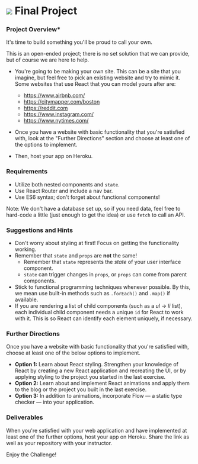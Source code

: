 # ![](https://ga-dash.s3.amazonaws.com/production/assets/logo-9f88ae6c9c3871690e33280fcf557f33.png) Final Project

### Project Overview*

It's time to build something you'll be proud to call your own.

This is an open-ended project; there is no set solution that we can provide, but of course we are here to help. 

* You're going to be making your own site. This can be a site that you imagine, but feel free to pick an existing website and try to mimic it. Some websites that use React that you can model yours after are:
  - https://www.airbnb.com/
  - https://citymapper.com/boston
  - https://reddit.com
  - https://www.instagram.com/
  - https://www.nytimes.com/

* Once you have a website with basic functionality that you're satisfied with, look at the "Further Directions" section and choose at least one of the options to implement.

* Then, host your app on Heroku.

### Requirements

* Utilize both nested components and `state`.
* Use React Router and include a nav bar.
* Use ES6 syntax; don't forget about functional components!

Note: We don't have a database set up, so if you need data, feel free to hard-code a little (just enough to get the idea) or use `fetch` to call an API.

### Suggestions and Hints

- Don't worry about styling at first! Focus on getting the functionality working.
- Remember that `state` and `props` are **not** the same!
  - Remember that `state` represents the _state_ of your user interface component.
  - `state` can trigger changes in `props`, or `props` can come from parent components.
- Stick to functional programming techniques whenever possible. By this, we mean use built-in methods such as `.forEach()` and `.map()` if available.
- If you are rendering a list of child components (such as a _ul_ -> _li_ list), each individual child component needs a unique `id` for React to work with it. This is so React can identify each element uniquely, if necessary.

### Further Directions

Once you have a website with basic functionality that you're satisfied with, choose at least one of the below options to implement.

* **Option 1:** Learn about React styling. Strengthen your knowledge of React by creating a new React application and recreating the UI, or by applying styling to the project you started in the last exercise.
* **Option 2:** Learn about and implement React animations and apply them to the blog or the project you built in the last exercise.
* **Option 3:** In addition to animations, incorporate Flow — a static type checker — into your application.

### Deliverables

When you're satisfied with your web application and have implemented at least one of the further options, host your app on Heroku. Share the link as well as your repository with your instructor.


Enjoy the Challenge!
